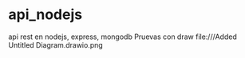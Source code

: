 # api_nodejs
api rest en nodejs, express, mongodb
Pruevas con draw
file:///Added Untitled Diagram.drawio.png
